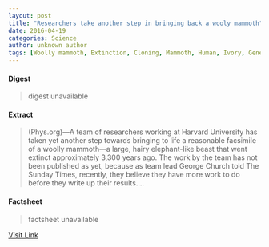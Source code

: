 ```yaml
---
layout: post
title: "Researchers take another step in bringing back a wooly mammoth"
date: 2016-04-19
categories: Science
author: unknown author
tags: [Woolly mammoth, Extinction, Cloning, Mammoth, Human, Ivory, Genetics, Elephant, George M Church]
---
```



#### Digest
>digest unavailable

#### Extract
>(Phys.org)—A team of researchers working at Harvard University has taken yet another step towards bringing to life a reasonable facsimile of a woolly mammoth—a large, hairy elephant-like beast that went extinct approximately 3,300 years ago. The work by the team has not been published as yet, because as team lead George Church told The Sunday Times, recently, they believe they have more work to do before they write up their results....

#### Factsheet
>factsheet unavailable

[Visit Link](http://phys.org/news346324889.html)


